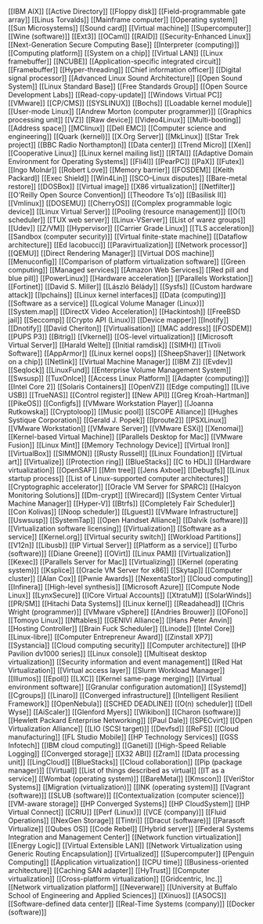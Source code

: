 [[IBM AIX]]
[[Active Directory]]
[[Floppy disk]]
[[Field-programmable gate array]]
[[Linus Torvalds]]
[[Mainframe computer]]
[[Operating system]]
[[Sun Microsystems]]
[[Sound card]]
[[Virtual machine]]
[[Supercomputer]]
[[Wine (software)]]
[[Ext3]]
[[OCaml]]
[[RAID]]
[[Security-Enhanced Linux]]
[[Next-Generation Secure Computing Base]]
[[Interpreter (computing)]]
[[Computing platform]]
[[System on a chip]]
[[Virtual LAN]]
[[Linux framebuffer]]
[[NCUBE]]
[[Application-specific integrated circuit]]
[[Framebuffer]]
[[Hyper-threading]]
[[Chief information officer]]
[[Digital signal processor]]
[[Advanced Linux Sound Architecture]]
[[Open Sound System]]
[[Linux Standard Base]]
[[Free Standards Group]]
[[Open Source Development Labs]]
[[Read-copy-update]]
[[Windows Virtual PC]]
[[VMware]]
[[CP/CMS]]
[[SYSLINUX]]
[[Bochs]]
[[Loadable kernel module]]
[[User-mode Linux]]
[[Andrew Morton (computer programmer)]]
[[Graphics processing unit]]
[[VZ]]
[[Raw device]]
[[Video4Linux]]
[[Multi-booting]]
[[Address space]]
[[ΜClinux]]
[[Dell EMC]]
[[Computer science and engineering]]
[[Quark (kernel)]]
[[X.Org Server]]
[[MkLinux]]
[[Star Trek project]]
[[BBC Radio Northampton]]
[[Data center]]
[[Trend Micro]]
[[Xen]]
[[Cooperative Linux]]
[[Linux kernel mailing list]]
[[RTAI]]
[[Adaptive Domain Environment for Operating Systems]]
[[Fli4l]]
[[PearPC]]
[[PaX]]
[[Futex]]
[[Ingo Molnár]]
[[Robert Love]]
[[Memory barrier]]
[[FOSDEM]]
[[Keith Packard]]
[[Exec Shield]]
[[Win4Lin]]
[[SCO–Linux disputes]]
[[Bare-metal restore]]
[[DOSBox]]
[[Virtual image]]
[[X86 virtualization]]
[[Netfilter]]
[[O'Reilly Open Source Convention]]
[[Theodore Ts'o]]
[[Basilisk II]]
[[Vmlinux]]
[[DOSEMU]]
[[CherryOS]]
[[Complex programmable logic device]]
[[Linux Virtual Server]]
[[Pooling (resource management)]]
[[O(1) scheduler]]
[[TUX web server]]
[[Linux-VServer]]
[[List of warez groups]]
[[Udev]]
[[Z/VM]]
[[Hypervisor]]
[[Carrier Grade Linux]]
[[TLS acceleration]]
[[Sandbox (computer security)]]
[[Virtual finite-state machine]]
[[Dataflow architecture]]
[[Ed Iacobucci]]
[[Paravirtualization]]
[[Network processor]]
[[QEMU]]
[[Direct Rendering Manager]]
[[Virtual DOS machine]]
[[Menuconfig]]
[[Comparison of platform virtualization software]]
[[Green computing]]
[[Managed services]]
[[Amazon Web Services]]
[[Red pill and blue pill]]
[[PowerLinux]]
[[Hardware acceleration]]
[[Parallels Workstation]]
[[Fortinet]]
[[David S. Miller]]
[[László Bélády]]
[[Sysfs]]
[[Custom hardware attack]]
[[Ipchains]]
[[Linux kernel interfaces]]
[[Data (computing)]]
[[Software as a service]]
[[Logical Volume Manager (Linux)]]
[[System.map]]
[[DirectX Video Acceleration]]
[[Hackintosh]]
[[FreeBSD jail]]
[[Seccomp]]
[[Crypto API (Linux)]]
[[Device mapper]]
[[Inotify]]
[[Dnotify]]
[[David Cheriton]]
[[Virtualisation]]
[[MAC address]]
[[FOSDEM]]
[[PUPS P3]]
[[Bitrig]]
[[Vkernel]]
[[OS-level virtualization]]
[[Microsoft Virtual Server]]
[[Harald Welte]]
[[Initial ramdisk]]
[[SIMH]]
[[Tivoli Software]]
[[AppArmor]]
[[Linux kernel oops]]
[[SheepShaver]]
[[Network on a chip]]
[[Netlink]]
[[Virtual Machine Manager]]
[[IBM Z]]
[[Evdev]]
[[Seqlock]]
[[LinuxFund]]
[[Enterprise Volume Management System]]
[[Swsusp]]
[[TuxOnIce]]
[[Access Linux Platform]]
[[Adapter (computing)]]
[[Intel Core 2]]
[[Solaris Containers]]
[[OpenVZ]]
[[Edge computing]]
[[Live USB]]
[[TrueNAS]]
[[Control register]]
[[New API]]
[[Greg Kroah-Hartman]]
[[PikeOS]]
[[Configfs]]
[[VMware Workstation Player]]
[[Joanna Rutkowska]]
[[Cryptoloop]]
[[Music pool]]
[[SCOPE Alliance]]
[[Hughes Systique Corporation]]
[[Gerald J. Popek]]
[[Iproute2]]
[[PSXLinux]]
[[VMware Workstation]]
[[VMware Server]]
[[VMware ESXi]]
[[Xenomai]]
[[Kernel-based Virtual Machine]]
[[Parallels Desktop for Mac]]
[[VMware Fusion]]
[[Linux Mint]]
[[Memory Technology Device]]
[[Virtual Iron]]
[[VirtualBox]]
[[SIMMON]]
[[Rusty Russell]]
[[Linux Foundation]]
[[Virtual art]]
[[Virtualize]]
[[Protection ring]]
[[BlueStacks]]
[[C to HDL]]
[[Hardware virtualization]]
[[OpenSAF]]
[[Mm tree]]
[[Jens Axboe]]
[[Debugfs]]
[[Linux startup process]]
[[List of Linux-supported computer architectures]]
[[Cryptographic accelerator]]
[[Oracle VM Server for SPARC]]
[[Halcyon Monitoring Solutions]]
[[Dm-crypt]]
[[Wirecard]]
[[System Center Virtual Machine Manager]]
[[Hyper-V]]
[[Btrfs]]
[[Completely Fair Scheduler]]
[[Con Kolivas]]
[[Noop scheduler]]
[[Lguest]]
[[VMware Infrastructure]]
[[Uswsusp]]
[[SystemTap]]
[[Open Handset Alliance]]
[[Dalvik (software)]]
[[Virtualization software licensing]]
[[Virtualization]]
[[Software as a service]]
[[Kernel.org]]
[[Virtual security switch]]
[[Workload Partitions]]
[[V12n]]
[[Libusb]]
[[IP Virtual Server]]
[[Platform as a service]]
[[Turbo (software)]]
[[Diane Greene]]
[[OVirt]]
[[Linux PAM]]
[[Virtualization]]
[[Kexec]]
[[Parallels Server for Mac]]
[[Virtualizing]]
[[Kernel (operating system)]]
[[Ksplice]]
[[Oracle VM Server for x86]]
[[Skytap]]
[[Computer cluster]]
[[Alan Cox]]
[[Pwnie Awards]]
[[NexentaStor]]
[[Cloud computing]]
[[Infinera]]
[[High-level synthesis]]
[[Microsoft Azure]]
[[Compute Node Linux]]
[[LynxSecure]]
[[ICore Virtual Accounts]]
[[XtratuM]]
[[SolarWinds]]
[[PR/SM]]
[[Hitachi Data Systems]]
[[Linux kernel]]
[[Readahead]]
[[Chris Wright (programmer)]]
[[VMware vSphere]]
[[Andries Brouwer]]
[[OFono]]
[[Tomoyo Linux]]
[[Nftables]]
[[GENIVI Alliance]]
[[Hans Peter Anvin]]
[[Hosting Controller]]
[[Brain Fuck Scheduler]]
[[Linode]]
[[Intel Core]]
[[Linux-libre]]
[[Computer Entrepreneur Award]]
[[Zinstall XP7]]
[[Systancia]]
[[Cloud computing security]]
[[Computer architecture]]
[[HP Pavilion dv1000 series]]
[[Linux console]]
[[Multiseat desktop virtualization]]
[[Security information and event management]]
[[Red Hat Virtualization]]
[[Virtual access layer]]
[[Slurm Workload Manager]]
[[Illumos]]
[[Epoll]]
[[LXC]]
[[Kernel same-page merging]]
[[Virtual environment software]]
[[Granular configuration automation]]
[[Systemd]]
[[Cgroups]]
[[Linaro]]
[[Converged infrastructure]]
[[Intelligent Resilient Framework]]
[[OpenNebula]]
[[SCHED DEADLINE]]
[[O(n) scheduler]]
[[Dell Wyse]]
[[AiScaler]]
[[Glenford Myers]]
[[Wikibon]]
[[Charon (software)]]
[[Hewlett Packard Enterprise Networking]]
[[Paul Dale]]
[[SPECvirt]]
[[Open Virtualization Alliance]]
[[LIO (SCSI target)]]
[[Devfsd]]
[[ReFS]]
[[Cloud manufacturing]]
[[FL Studio Mobile]]
[[HP Technology Services]]
[[GSS Infotech]]
[[IBM cloud computing]]
[[Ganeti]]
[[High-Speed Reliable Logging]]
[[Converged storage]]
[[X32 ABI]]
[[Zram]]
[[Data processing unit]]
[[LingCloud]]
[[BlueStacks]]
[[Cloud collaboration]]
[[Pip (package manager)]]
[[Virtual]]
[[List of things described as virtual]]
[[IT as a service]]
[[Wombat (operating system)]]
[[BareMetal]]
[[Kmscon]]
[[VeriStor Systems]]
[[Migration (virtualization)]]
[[INK (operating system)]]
[[Vagrant (software)]]
[[SLUB (software)]]
[[Contextualization (computer science)]]
[[VM-aware storage]]
[[HP Converged Systems]]
[[HP CloudSystem]]
[[HP Virtual Connect]]
[[CRIU]]
[[Perf (Linux)]]
[[VCE (company)]]
[[Fluid Operations]]
[[NexGen Storage]]
[[Tintri]]
[[Dracut (software)]]
[[Parasoft Virtualize]]
[[Qubes OS]]
[[Code Rebel]]
[[Hybrid server]]
[[Federal Systems Integration and Management Center]]
[[Network function virtualization]]
[[Energy Logic]]
[[Virtual Extensible LAN]]
[[Network Virtualization using Generic Routing Encapsulation]]
[[Virtualized]]
[[Supercomputer]]
[[Penguin Computing]]
[[Application virtualization]]
[[CPU time]]
[[Business-oriented architecture]]
[[Caching SAN adapter]]
[[HyTrust]]
[[Computer virtualization]]
[[Cross-platform virtualization]]
[[Gridcentric, Inc.]]
[[Network virtualization platform]]
[[Neverware]]
[[University at Buffalo School of Engineering and Applied Sciences]]
[[Xinuos]]
[[ASOCS]]
[[Software-defined data center]]
[[Real-Time Systems (company)]]
[[Docker (software)]]

